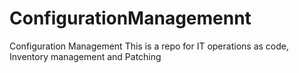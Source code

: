 # ConfigurationManagemennt
Configuration Management
This is a repo for IT operations as code, Inventory management and Patching 
